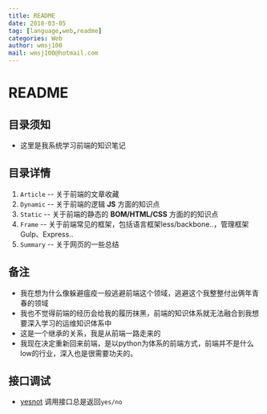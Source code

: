 ```yaml
---
title: README
date: 2018-03-05
tag: [language,web,readme]
categories: Web
author: wmsj100
mail: wmsj100@hotmail.com
---
```


# README

## 目录须知
- 这里是我系统学习前端的知识笔记

## 目录详情
1. `Article` -- 关于前端的文章收藏
2. `Dynamic` -- 关于前端的逻辑 **JS** 方面的知识点
3. `Static` -- 关于前端的静态的 **BOM/HTML/CSS** 方面的的知识点
4. `Frame` -- 关于前端常见的框架，包括语言框架less/backbone..，管理框架Gulp、Express..
5. `Summary` -- 关于网页的一些总结

## 备注
- 我在想为什么像躲避瘟疫一般逃避前端这个领域，逃避这个我整整付出俩年青春的领域
- 我也不觉得前端的经历会给我的履历抹黑，前端的知识体系就无法融合到我想要深入学习的运维知识体系中
- 这是一个继承的关系，我是从前端一路走来的
- 我现在决定重新回来前端，是以python为体系的前端方式，前端并不是什么low的行业，深入也是很需要功夫的。

## 接口调试
- [yesnot](https://yesno.wtf/api) 调用接口总是返回`yes/no`
